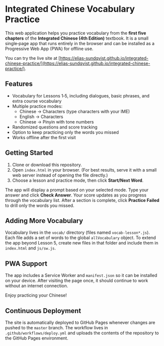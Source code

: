 # Integrated Chinese Vocabulary Practice

This web application helps you practice vocabulary from the **first five chapters** of the **Integrated Chinese (4th Edition)** textbook. It is a small single‑page app that runs entirely in the browser and can be installed as a Progressive Web App (PWA) for offline use.

You can try the live site at [https://elias-sundqvist.github.io/integrated-chinese-practice/](https://elias-sundqvist.github.io/integrated-chinese-practice/).

## Features

- Vocabulary for Lessons 1‑5, including dialogues, basic phrases, and extra course vocabulary
- Multiple practice modes:
  - Chinese → Characters (type characters with your IME)
  - English → Characters
  - Chinese → Pinyin with tone numbers
- Randomized questions and score tracking
- Option to keep practicing only the words you missed
- Works offline after the first visit

## Getting Started

1. Clone or download this repository.
2. Open `index.html` in your browser. (For best results, serve it with a small web server instead of opening the file directly.)
3. Choose a lesson and practice mode, then click **Start/Next Word**.

The app will display a prompt based on your selected mode. Type your answer and click **Check Answer**. Your score updates as you progress through the vocabulary list.
After a section is complete, click **Practice Failed** to drill only the words you missed.

## Adding More Vocabulary

Vocabulary lives in the `vocab/` directory (files named `vocab-lesson*.js`). Each file adds a set of words to the global `allVocabulary` object. To extend the app beyond Lesson 5, create new files in that folder and include them in `index.html` and `js/sw.js`.

## PWA Support

The app includes a Service Worker and `manifest.json` so it can be installed on your device. After visiting the page once, it should continue to work without an internet connection.

Enjoy practicing your Chinese!

## Continuous Deployment

The site is automatically deployed to GitHub Pages whenever changes are pushed
to the `master` branch. The workflow lives in `.github/workflows/deploy.yml` and
uploads the contents of the repository to the GitHub Pages environment.
